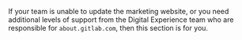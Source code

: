 If your team is unable to update the marketing website, or you need additional levels of support from the Digital Experience team who are responsible for `about.gitlab.com`, then this section is for you.
